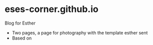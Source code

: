 # eses-corner.github.io

Blog for Esther 

- Two pages, a page for photography with the template esther sent
- Based on 
